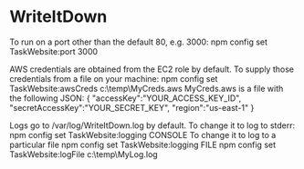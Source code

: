 WriteItDown
===========

To run on a port other than the default 80, e.g. 3000:
 npm config set TaskWebsite:port 3000

AWS credentials are obtained from the EC2 role by default.  To supply those credentials from a file on your machine:
 npm config set TaskWebsite:awsCreds c:\temp\MyCreds.aws
MyCreds.aws is a file with the following JSON:
 {
   "accessKey":"YOUR_ACCESS_KEY_ID",
   "secretAccessKey":"YOUR_SECRET_KEY",
   "region":"us-east-1"
 }


Logs go to /var/log/WriteItDown.log by default.
To change it to log to stderr:
 npm config set TaskWebsite:logging CONSOLE
To change it to log to a particular file
 npm config set TaskWebsite:logging FILE
 npm config set TaskWebsite:logFile c:\temp\MyLog.log
